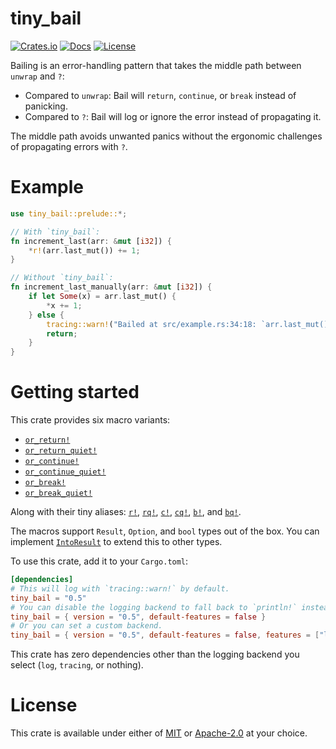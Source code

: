 # tiny_bail

[![Crates.io](https://img.shields.io/crates/v/tiny_bail.svg?style=for-the-badge)](https://crates.io/crates/tiny_bail)
[![Docs](https://img.shields.io/docsrs/tiny_bail/latest?style=for-the-badge)](https://docs.rs/tiny_bail/latest/tiny_bail/)
[![License](https://img.shields.io/badge/license-MIT%2FApache-blue.svg?style=for-the-badge)](https://github.com/benfrankel/tiny_bail)

Bailing is an error-handling pattern that takes the middle path between `unwrap` and `?`:
- Compared to `unwrap`: Bail will `return`, `continue`, or `break` instead of panicking.
- Compared to `?`: Bail will log or ignore the error instead of propagating it.

The middle path avoids unwanted panics without the ergonomic challenges of propagating errors with `?`.

# Example

```rust
use tiny_bail::prelude::*;

// With `tiny_bail`:
fn increment_last(arr: &mut [i32]) {
    *r!(arr.last_mut()) += 1;
}

// Without `tiny_bail`:
fn increment_last_manually(arr: &mut [i32]) {
    if let Some(x) = arr.last_mut() {
        *x += 1;
    } else {
        tracing::warn!("Bailed at src/example.rs:34:18: `arr.last_mut()` is `None`");
        return;
    }
}
```

# Getting started

This crate provides six macro variants:
- [`or_return!`](https://docs.rs/tiny_bail/latest/tiny_bail/macro.or_return.html)
- [`or_return_quiet!`](https://docs.rs/tiny_bail/latest/tiny_bail/macro.or_return_quiet.html)
- [`or_continue!`](https://docs.rs/tiny_bail/latest/tiny_bail/macro.or_continue.html)
- [`or_continue_quiet!`](https://docs.rs/tiny_bail/latest/tiny_bail/macro.or_continue_quiet.html)
- [`or_break!`](https://docs.rs/tiny_bail/latest/tiny_bail/macro.or_break.html)
- [`or_break_quiet!`](https://docs.rs/tiny_bail/latest/tiny_bail/macro.or_break_quiet.html)

Along with their tiny aliases:
[`r!`](https://docs.rs/tiny_bail/latest/tiny_bail/macro.r.html),
[`rq!`](https://docs.rs/tiny_bail/latest/tiny_bail/macro.rq.html),
[`c!`](https://docs.rs/tiny_bail/latest/tiny_bail/macro.c.html),
[`cq!`](https://docs.rs/tiny_bail/latest/tiny_bail/macro.cq.html),
[`b!`](https://docs.rs/tiny_bail/latest/tiny_bail/macro.b.html), and
[`bq!`](https://docs.rs/tiny_bail/latest/tiny_bail/macro.bq.html).

The macros support `Result`, `Option`, and `bool` types out of the box. You can implement
[`IntoResult`](https://docs.rs/tiny_bail/latest/tiny_bail/trait.IntoResult.html) to extend this to other types.

To use this crate, add it to your `Cargo.toml`:

```toml
[dependencies]
# This will log with `tracing::warn!` by default.
tiny_bail = "0.5"
# You can disable the logging backend to fall back to `println!` instead:
tiny_bail = { version = "0.5", default-features = false }
# Or you can set a custom backend.
tiny_bail = { version = "0.5", default-features = false, features = ["log", "info"] }
```

This crate has zero dependencies other than the logging backend you select (`log`, `tracing`, or nothing).

# License

This crate is available under either of [MIT](LICENSE-MIT) or [Apache-2.0](LICENSE-Apache-2.0) at your choice.

